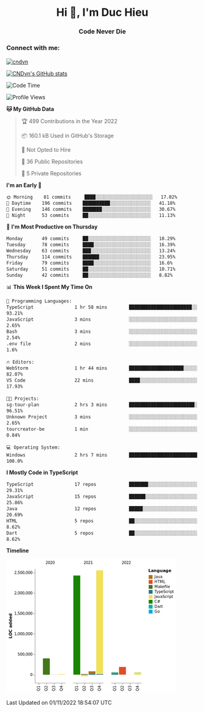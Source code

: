 <h1 align="center">Hi 👋, I'm Duc Hieu</h1>
<h3 align="center">Code Never Die</h3>

<h3 align="left">Connect with me:</h3>
<p align="left">
<a href="https://linkedin.com/in/cndvn" target="blank"><img align="center" src="https://img.shields.io/badge/LinkedIn-0077B5?style=for-the-badge&logo=linkedin&logoColor=white" alt="cndvn"/></a>
<!--
<a href="https://fb.com/cnd.duchieu" target="blank"><img align="center" src="https://img.shields.io/badge/Facebook-1877F2?style=for-the-badge&logo=facebook&logoColor=white" alt="cnd.duchieu"/></a>
 -->
</p>

[![CNDvn's GitHub stats](https://github-readme-stats.vercel.app/api?username=cndvn)](https://github.com/anuraghazra/github-readme-stats)

<!--START_SECTION:waka-->
![Code Time](http://img.shields.io/badge/Code%20Time-908%20hrs%2022%20mins-blue)

![Profile Views](http://img.shields.io/badge/Profile%20Views-11-blue)

**🐱 My GitHub Data** 

> 🏆 499 Contributions in the Year 2022
 > 
> 📦 160.1 kB Used in GitHub's Storage 
 > 
> 🚫 Not Opted to Hire
 > 
> 📜 36 Public Repositories 
 > 
> 🔑 5 Private Repositories  
 > 
**I'm an Early 🐤** 

```text
🌞 Morning    81 commits     ████░░░░░░░░░░░░░░░░░░░░░   17.02% 
🌆 Daytime    196 commits    ██████████░░░░░░░░░░░░░░░   41.18% 
🌃 Evening    146 commits    ███████░░░░░░░░░░░░░░░░░░   30.67% 
🌙 Night      53 commits     ██░░░░░░░░░░░░░░░░░░░░░░░   11.13%

```
📅 **I'm Most Productive on Thursday** 

```text
Monday       49 commits     ██░░░░░░░░░░░░░░░░░░░░░░░   10.29% 
Tuesday      78 commits     ████░░░░░░░░░░░░░░░░░░░░░   16.39% 
Wednesday    63 commits     ███░░░░░░░░░░░░░░░░░░░░░░   13.24% 
Thursday     114 commits    ██████░░░░░░░░░░░░░░░░░░░   23.95% 
Friday       79 commits     ████░░░░░░░░░░░░░░░░░░░░░   16.6% 
Saturday     51 commits     ██░░░░░░░░░░░░░░░░░░░░░░░   10.71% 
Sunday       42 commits     ██░░░░░░░░░░░░░░░░░░░░░░░   8.82%

```


📊 **This Week I Spent My Time On** 

```text
💬 Programming Languages: 
TypeScript               1 hr 58 mins        ███████████████████████░░   93.21% 
JavaScript               3 mins              ░░░░░░░░░░░░░░░░░░░░░░░░░   2.65% 
Bash                     3 mins              ░░░░░░░░░░░░░░░░░░░░░░░░░   2.54% 
.env file                2 mins              ░░░░░░░░░░░░░░░░░░░░░░░░░   1.6%

🔥 Editors: 
WebStorm                 1 hr 44 mins        ████████████████████░░░░░   82.07% 
VS Code                  22 mins             ████░░░░░░░░░░░░░░░░░░░░░   17.93%

🐱‍💻 Projects: 
sg-tour-plan             2 hrs 3 mins        ████████████████████████░   96.51% 
Unknown Project          3 mins              ░░░░░░░░░░░░░░░░░░░░░░░░░   2.65% 
tourcreator-be           1 min               ░░░░░░░░░░░░░░░░░░░░░░░░░   0.84%

💻 Operating System: 
Windows                  2 hrs 7 mins        █████████████████████████   100.0%

```

**I Mostly Code in TypeScript** 

```text
TypeScript               17 repos            ███████░░░░░░░░░░░░░░░░░░   29.31% 
JavaScript               15 repos            ██████░░░░░░░░░░░░░░░░░░░   25.86% 
Java                     12 repos            █████░░░░░░░░░░░░░░░░░░░░   20.69% 
HTML                     5 repos             ██░░░░░░░░░░░░░░░░░░░░░░░   8.62% 
Dart                     5 repos             ██░░░░░░░░░░░░░░░░░░░░░░░   8.62%

```


**Timeline**

![Chart not found](https://raw.githubusercontent.com/CNDvn/CNDvn/main/charts/bar_graph.png) 


 Last Updated on 01/11/2022 18:54:07 UTC
<!--END_SECTION:waka-->
